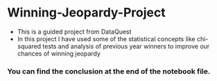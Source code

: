 # Winning-Jeopardy-Project  
* This is a guided project from DataQuest
* In this project I have used some of the statistical concepts like chi-squared tests and analysis of previous year winners to improve our chances of winning jeopardy

### You can find the conclusion at the end of the notebook file.

